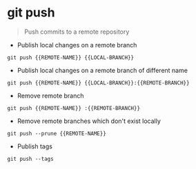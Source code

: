 # git push

> Push commits to a remote repository

- Publish local changes on a remote branch

`git push {{REMOTE-NAME}} {{LOCAL-BRANCH}}`

- Publish local changes on a remote branch of different name

`git push {{REMOTE-NAME}} {{LOCAL-BRANCH}}:{{REMOTE-BRANCH}}`

- Remove remote branch

`git push {{REMOTE-NAME}} :{{REMOTE-BRANCH}}`

- Remove remote branches which don't exist locally

`git push --prune {{REMOTE-NAME}}`

- Publish tags

`git push --tags`
